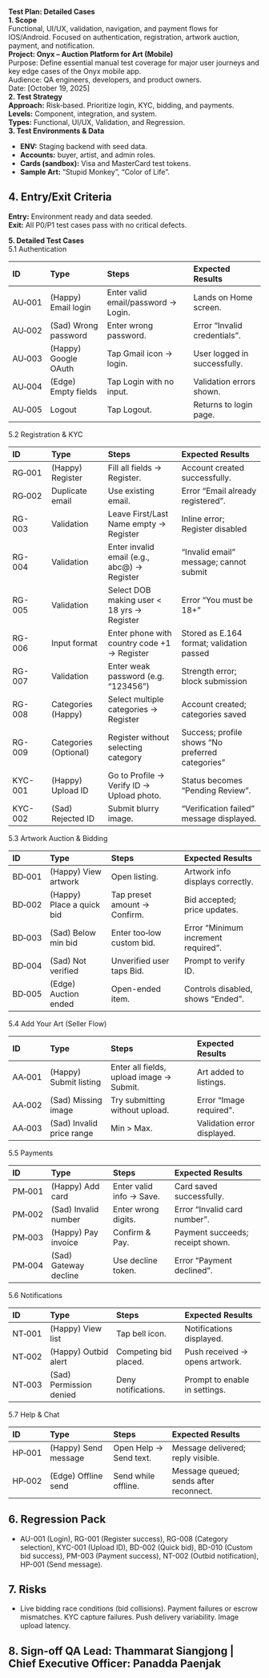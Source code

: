 **Test Plan: Detailed Cases**  
**1\. Scope**  
	Functional, UI/UX, validation, navigation, and payment flows for IOS/Android. Focused on authentication, registration, artwork auction, payment, and notification.  
**Project: Onyx – Auction Platform for Art (Mobile)**  
	Purpose: Define essential manual test coverage for major user journeys and key edge cases of the Onyx mobile app.  
Audience: QA engineers, developers, and product owners.  
Date: \[October 19, 2025\]  
**2\. Test Strategy**  
	**Approach:** Risk‑based. Prioritize login, KYC, bidding, and payments.  
	**Levels:** Component, integration, and system.  
	**Types:** Functional, UI/UX, Validation, and Regression.  
**3\. Test Environments & Data**

* **ENV:** Staging backend with seed data.  
* **Accounts:** buyer, artist, and admin roles.  
* **Cards (sandbox):** Visa and MasterCard test tokens.  
* **Sample Art:** “Stupid Monkey”, “Color of Life”.

## **4\. Entry/Exit Criteria**

**Entry:** Environment ready and data seeded.  
**Exit:** All P0/P1 test cases pass with no critical defects.

**5\. Detailed Test Cases**  
	5.1 Authentication

| ID | Type | Steps | Expected Results |
| :---- | :---- | :---- | :---- |
| AU‑001 | (Happy) Email login | Enter valid email/password → Login. | Lands on Home screen. |
| AU‑002 | (Sad) Wrong password | Enter wrong password. | Error “Invalid credentials”. |
| AU‑003 | (Happy) Google OAuth | Tap Gmail icon → login. | User logged in successfully. |
| AU‑004 | (Edge) Empty fields | Tap Login with no input. | Validation errors shown. |
| AU‑005 | Logout | Tap Logout. | Returns to login page. |

5.2 Registration & KYC

| ID | Type | Steps | Expected Results |
| :---- | :---- | :---- | :---- |
| RG‑001 | (Happy) Register | Fill all fields → Register. | Account created successfully. |
| RG‑002 | Duplicate email | Use existing email. | Error “Email already registered”. |
| RG-003 | Validation | Leave First/Last Name empty → Register | Inline error; Register disabled |
| RG-004 | Validation | Enter invalid email (e.g., abc@) → Register | “Invalid email” message; cannot submit |
| RG-005 | Validation | Select DOB making user \< 18 yrs → Register | Error “You must be 18+” |
| RG-006 | Input format | Enter phone with country code \+1 → Register | Stored as E.164 format; validation passed |
| RG-007 | Validation | Enter weak password (e.g. “123456”) | Strength error; block submission |
| RG-008 | Categories (Happy) | Select multiple categories → Register | Account created; categories saved |
| RG-009 | Categories (Optional) | Register without selecting category | Success; profile shows “No preferred categories” |
| KYC-001 | (Happy) Upload ID | Go to Profile → Verify ID → Upload photo. | Status becomes “Pending Review”. |
| KYC-002 | (Sad) Rejected ID | Submit blurry image. | “Verification failed” message displayed. |

5.3 Artwork Auction & Bidding

| ID | Type | Steps | Expected Results |
| :---- | :---- | :---- | :---- |
| BD‑001 | (Happy) View artwork | Open listing. | Artwork info displays correctly. |
| BD‑002 | (Happy) Place a quick bid | Tap preset amount → Confirm. | Bid accepted; price updates. |
| BD‑003 | (Sad) Below min bid | Enter too‑low custom bid. | Error “Minimum increment required”. |
| BD‑004 | (Sad) Not verified | Unverified user taps Bid. | Prompt to verify ID. |
| BD‑005 | (Edge) Auction ended | Open-ended item. | Controls disabled, shows “Ended”. |

5.4 Add Your Art (Seller Flow)

| ID | Type | Steps | Expected Results |
| :---- | :---- | :---- | :---- |
| AA‑001 | (Happy) Submit listing | Enter all fields, upload image → Submit. | Art added to listings. |
| AA‑002 | (Sad) Missing image | Try submitting without upload. | Error “Image required”. |
| AA‑003 | (Sad) Invalid price range | Min \> Max. | Validation error displayed. |

5.5 Payments

| ID | Type | Steps | Expected Results |
| :---- | :---- | :---- | :---- |
| PM‑001 | (Happy) Add card | Enter valid info → Save. | Card saved successfully. |
| PM‑002 | (Sad) Invalid number | Enter wrong digits. | Error “Invalid card number”. |
| PM‑003 | (Happy) Pay invoice | Confirm & Pay. | Payment succeeds; receipt shown. |
| PM‑004 | (Sad) Gateway decline | Use decline token. | Error “Payment declined”. |

5.6 Notifications

| ID | Type | Steps | Expected Results |
| :---- | :---- | :---- | :---- |
| NT‑001 | (Happy) View list | Tap bell icon. | Notifications displayed. |
| NT‑002 | (Happy) Outbid alert | Competing bid placed. | Push received → opens artwork. |
| NT‑003 | (Sad) Permission denied | Deny notifications. | Prompt to enable in settings. |

5.7 Help & Chat

| ID | Type | Steps | Expected Results |
| :---- | :---- | :---- | :---- |
| HP‑001 | (Happy) Send message | Open Help → Send text. | Message delivered; reply visible. |
| HP‑002 | (Edge) Offline send | Send while offline. | Message queued; sends after reconnect. |

## **6\. Regression Pack**

* AU-001 (Login), RG-001 (Register success), RG-008 (Category selection), KYC-001 (Upload ID), BD-002 (Quick bid), BD-010 (Custom bid success), PM-003 (Payment success), NT-002 (Outbid notification), HP-001 (Send message).

## **7\. Risks**

* Live bidding race conditions (bid collisions). Payment failures or escrow mismatches. KYC capture failures. Push delivery variability. Image upload latency.

## **8\. Sign‑off** **QA Lead:** Thammarat Siangjong | **Chief Executive Officer:** Panadda Paenjak

## 